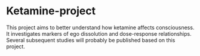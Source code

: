 # Ketamine-project

This project aims to better understand how ketamine affects consciousness. It investigates markers of ego dissolution and dose-response relationships. Several subsequent studies will probably be published based on this project. 
